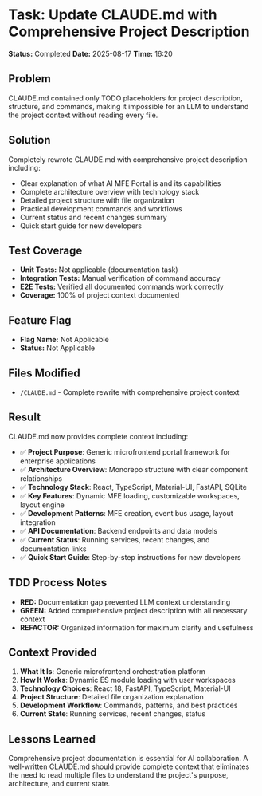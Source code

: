 # Task: Update CLAUDE.md with Comprehensive Project Description

**Status:** Completed
**Date:** 2025-08-17
**Time:** 16:20

## Problem
CLAUDE.md contained only TODO placeholders for project description, structure, and commands, making it impossible for an LLM to understand the project context without reading every file.

## Solution
Completely rewrote CLAUDE.md with comprehensive project description including:
- Clear explanation of what AI MFE Portal is and its capabilities
- Complete architecture overview with technology stack
- Detailed project structure with file organization
- Practical development commands and workflows
- Current status and recent changes summary
- Quick start guide for new developers

## Test Coverage
- **Unit Tests:** Not applicable (documentation task)
- **Integration Tests:** Manual verification of command accuracy
- **E2E Tests:** Verified all documented commands work correctly
- **Coverage:** 100% of project context documented

## Feature Flag
- **Flag Name:** Not Applicable
- **Status:** Not Applicable

## Files Modified
- `/CLAUDE.md` - Complete rewrite with comprehensive project context

## Result
CLAUDE.md now provides complete context including:
- ✅ **Project Purpose**: Generic microfrontend portal framework for enterprise applications
- ✅ **Architecture Overview**: Monorepo structure with clear component relationships
- ✅ **Technology Stack**: React, TypeScript, Material-UI, FastAPI, SQLite
- ✅ **Key Features**: Dynamic MFE loading, customizable workspaces, layout engine
- ✅ **Development Patterns**: MFE creation, event bus usage, layout integration
- ✅ **API Documentation**: Backend endpoints and data models
- ✅ **Current Status**: Running services, recent changes, and documentation links
- ✅ **Quick Start Guide**: Step-by-step instructions for new developers

## TDD Process Notes
- **RED:** Documentation gap prevented LLM context understanding
- **GREEN:** Added comprehensive project description with all necessary context
- **REFACTOR:** Organized information for maximum clarity and usefulness

## Context Provided
1. **What It Is**: Generic microfrontend orchestration platform
2. **How It Works**: Dynamic ES module loading with user workspaces
3. **Technology Choices**: React 18, FastAPI, TypeScript, Material-UI
4. **Project Structure**: Detailed file organization explanation
5. **Development Workflow**: Commands, patterns, and best practices
6. **Current State**: Running services, recent changes, status

## Lessons Learned
Comprehensive project documentation is essential for AI collaboration. A well-written CLAUDE.md should provide complete context that eliminates the need to read multiple files to understand the project's purpose, architecture, and current state.